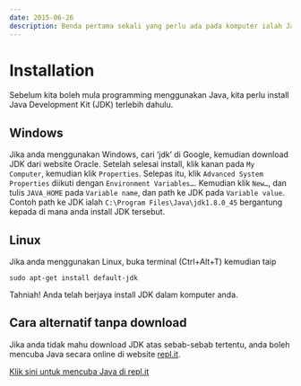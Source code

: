 ```yaml
---
date: 2015-06-26
description: Benda pertama sekali yang perlu ada pada komputer ialah Java Development Kit (JDK). Lihat cara untuk install JDK di Windows ataupun Linux di sini.
---
```


# Installation

Sebelum kita boleh mula programming menggunakan Java, kita perlu install
Java Development Kit (JDK) terlebih dahulu.

## Windows

Jika anda menggunakan Windows, cari ‘jdk’ di Google, kemudian download
JDK dari website Oracle. Setelah selesai install, klik kanan pada `My
Computer`, kemudian klik `Properties`. Selepas itu, klik `Advanced
System Properties` diikuti dengan `Environment Variables…`. Kemudian
klik `New…`, dan tulis `JAVA_HOME` pada `Variable name`, dan path ke
JDK pada `Variable value`. Contoh path ke JDK ialah `C:\Program
Files\Java\jdk1.8.0_45` bergantung kepada di mana anda install JDK
tersebut.

## Linux

Jika anda menggunakan Linux, buka terminal (Ctrl+Alt+T) kemudian taip

```
sudo apt-get install default-jdk
```

Tahniah! Anda telah berjaya install JDK dalam komputer anda.

## Cara alternatif tanpa download

Jika anda tidak mahu download JDK atas sebab-sebab tertentu, anda
boleh mencuba Java secara online di website [repl.it](https://repl.it).

[Klik sini untuk mencuba Java di repl.it](https://repl.it/languages/java)

